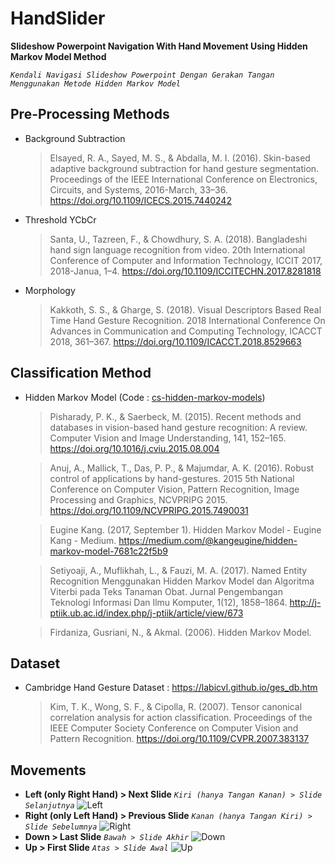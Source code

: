 # HandSlider
**Slideshow Powerpoint Navigation With Hand Movement Using Hidden Markov Model Method**

*`Kendali Navigasi Slideshow Powerpoint Dengan Gerakan Tangan Menggunakan Metode Hidden Markov Model`*

## Pre-Processing Methods
 - Background Subtraction
   > Elsayed, R. A., Sayed, M. S., & Abdalla, M. I. (2016). Skin-based adaptive background subtraction for hand gesture segmentation. Proceedings of the IEEE International Conference on Electronics, Circuits, and Systems, 2016-March, 33–36. https://doi.org/10.1109/ICECS.2015.7440242
 - Threshold YCbCr
   > Santa, U., Tazreen, F., & Chowdhury, S. A. (2018). Bangladeshi hand sign language recognition from video. 20th International Conference of Computer and Information Technology, ICCIT 2017, 2018-Janua, 1–4. https://doi.org/10.1109/ICCITECHN.2017.8281818
 - Morphology
   > Kakkoth, S. S., & Gharge, S. (2018). Visual Descriptors Based Real Time Hand Gesture Recognition. 2018 International Conference On Advances in Communication and Computing Technology, ICACCT 2018, 361–367. https://doi.org/10.1109/ICACCT.2018.8529663

## Classification Method
 - Hidden Markov Model (Code : [cs-hidden-markov-models](https://github.com/chen0040/cs-hidden-markov-models))
   > Pisharady, P. K., & Saerbeck, M. (2015). Recent methods and databases in vision-based hand gesture recognition: A review. Computer Vision and Image Understanding, 141, 152–165. https://doi.org/10.1016/j.cviu.2015.08.004
   
   > Anuj, A., Mallick, T., Das, P. P., & Majumdar, A. K. (2016). Robust control of applications by hand-gestures. 2015 5th National Conference on Computer Vision, Pattern Recognition, Image Processing and Graphics, NCVPRIPG 2015. https://doi.org/10.1109/NCVPRIPG.2015.7490031
   
   > Eugine Kang. (2017, September 1). Hidden Markov Model - Eugine Kang - Medium. https://medium.com/@kangeugine/hidden-markov-model-7681c22f5b9
   
   > Setiyoaji, A., Muflikhah, L., & Fauzi, M. A. (2017). Named Entity Recognition Menggunakan Hidden Markov Model dan Algoritma Viterbi pada Teks Tanaman Obat. Jurnal Pengembangan Teknologi Informasi Dan Ilmu Komputer, 1(12), 1858–1864. http://j-ptiik.ub.ac.id/index.php/j-ptiik/article/view/673
   
   > Firdaniza, Gusriani, N., & Akmal. (2006). Hidden Markov Model.

## Dataset
 - Cambridge Hand Gesture Dataset : https://labicvl.github.io/ges_db.htm
   > Kim, T. K., Wong, S. F., & Cipolla, R. (2007). Tensor canonical correlation analysis for action classification. Proceedings of the IEEE Computer Society Conference on Computer Vision and Pattern Recognition. https://doi.org/10.1109/CVPR.2007.383137

## Movements
 - **Left (only Right Hand) > Next Slide** *`Kiri (hanya Tangan Kanan) > Slide Selanjutnya`*
 ![Left](Gif/left.gif)
 - **Right (only Left Hand) > Previous Slide** *`Kanan (hanya Tangan Kiri) > Slide Sebelumnya`*
 ![Right](Gif/right.gif)
 - **Down > Last Slide** *`Bawah > Slide Akhir`*
 ![Down](Gif/down.gif)
 - **Up > First Slide** *`Atas > Slide Awal`*
 ![Up](Gif/up.gif)
